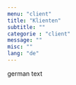 ```yaml
---
menu: "client"
title: "Klienten"
subtitle: ""
categorie : "client"
message: ""
misc: ""
lang: "de"
---
```

german text